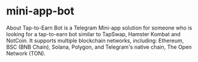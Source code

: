 # mini-app-bot
About Tap-to-Earn Bot is a Telegram Mini-app solution for someone who is looking for a tap-to-earn bot similar to TapSwap, Hamster Kombat and NotCoin. It supports multiple blockchain networks, including: Ethereum, BSC (BNB Chain), Solana, Polygon, and Telegram's native chain, The Open Network (TON).
